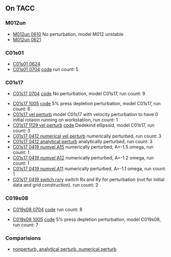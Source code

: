 ## On TACC

### M012un
- [M012un 0610](../data/rns_stability/M012un_0610.nbconvert.html) No perturbation, model M012 unstable
- [M012un 0621](../data/rns_stability/M012un_0621.nbconvert.html)


### C01s01
- [C01s01 0624](../data/rns_stability/C01s01_0624.html)
- [C01s01 0704](../data/rns_stability/C01s01_0704_5.html) [code](../data/rns_stability/C01s01_0704_5_code.html) run count: 5


### C01s17
<!-- - [C01s17 0610](../data/rns_stability/C01s17_0610.nbconvert.html) No perturbation, model C01s17
- [C01s17 0621](../data/rns_stability/C01s17_0621.nbconvert.html) No perturbation, model C01s17
- [C01s17 0624](../data/rns_stability/C01s17_0624.nbconvert.html) No perturbation, model C01s17 -->
- [C01s17 0704](../data/rns_stability/C01s17_0704_9.html) [code](../data/rns_stability/C01s17_0704_9_code.html) No perturbation, model C01s17, run count: 9
<!-- - [C01s17 0918](../data/rns_stability/C01s17_0918_3.html) [code](../data/rns_stability/C01s17_0918_0_code.html) 5% press depletion perturbation, model C01s17, run count: 4 -->
- [C01s17 1005](../data/rns_stability/C01s17_1005_5.html) [code](../data/rns_stability/C01s17_1005_5_code.html) 5% press depletion perturbation, model C01s17, run count: 6
- [C01s17 vel perturb](../data/rns_stability/C01s17_vel_workstation.html) model C01s17 with velocity perturbation to have 0 initial rotaion running on workstatiion, run count: 1
- [C01s17 1129 vel perturb](../data/rns_stability/Baikal_ILGRMHD_C01s17_dedekind_1129_2.html) [code](../data/rns_stability/Baikal_ILGRMHD_C01s17_dedekind_1129_2_code.html) Dedekind ellipsoid, model C01s17, run count: 3
- [C01s17 0412 numerical vel perturb](http://physics.uwyo.edu/~brook/rns_nb/C01s17_numvel_0412_2.html) numerically perturbed, run count: 3
- [C01s17 0412 analytical perturb](http://physics.uwyo.edu/~brook/rns_nb/C01s17_analvel_0412_2.html) analytically perturbed, run count: 3
- [C01s17 0419 numvel A15](http://physics.uwyo.edu/~brook/rns_nb/C01s17_A15_0419_0.html) numerically perturbed, A=-1.5 omega, run count: 1
- [C01s17 0419 numvel A12](http://physics.uwyo.edu/~brook/rns_nb/C01s17_A12_0419_0.html) numerically perturbed, A=-1.2 omega, run count: 1
- [C01s17 0419 numvel A11](http://physics.uwyo.edu/~brook/rns_nb/C01s17_A11_0425_0.html) numerically perturbed, A=-1.1 omega, run count: 1
- [C01s17 0419 switch rxry](http://physics.uwyo.edu/~brook/rns_nb/C01s17_switch_rxry_0419_1.html) switch Rx and Ry for perturbation (not for initial data and grid construction). run count: 2
### C019s08
<!-- - [C019s08 0624](../data/rns_stability/C019s08_0624.html) -->
- [C019s08 0704](../data/rns_stability/C019s08_0704_8.html) [code](../data/rns_stability/C019s08_0704_8_code.html) run count: 8 
<!-- - [C019s08 0918](../data/rns_stability/C019s08_0918_3.html) [code](../data/rns_stability/C019s08_0918_code.html) 5% press depletion perturbation, model C019s08, run count: 4  -->
- [C019s08 1005](../data/rns_stability/C019s08_1005_6.html) [code](../data/rns_stability/C019s08_1005_6_code.html) 5% press depletion perturbation, model C019s08, run count: 7 

### Comparisions
- [nonperturb, analytical perturb, numerical perturb](http://physics.uwyo.edu/~brook/rns_img/)